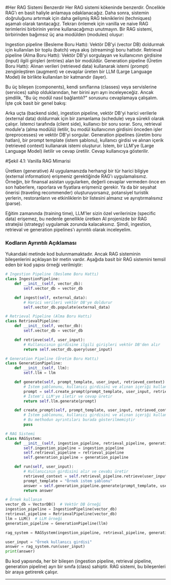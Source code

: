 #Her RAG Sistemi Benzerdir
Her RAG sistemi kökeninde benzerdir. Öncelikle RAG'ı en basit haliyle anlamaya odaklanacağız. Daha sonra, sistemin doğruluğunu artırmak için daha gelişmiş RAG tekniklerini (techniques) aşamalı olarak tanıtacağız. Tekrarı önlemek için vanilla ve naive RAG terimlerini birbirinin yerine kullanacağımızı unutmayın. Bir RAG sistemi, birbirinden bağımsız üç ana modülden (modules) oluşur:
 
Ingestion pipeline (Besleme Boru Hattı): Vektör DB'yi (vector DB) doldurmak için kullanılan bir toplu (batch) veya akış (streaming) boru hattıdır.
Retrieval pipeline (Alma Boru Hattı): Vektör DB'yi sorgulayan ve kullanıcının girdisine (input) ilgili girişleri (entries) alan bir modüldür.
Generation pipeline (Üretim Boru Hattı): Alınan verileri (retrieved data) kullanarak istemi (prompt) zenginleştiren (augment) ve cevaplar üreten bir LLM (Large Language Model) ile birlikte kullanılan bir katmandır (layer).

Bu üç bileşen (components), kendi sınıflarına (classes) veya servislerine (services) sahip olduklarından, her birini ayrı ayrı inceleyeceğiz. Ancak şimdilik, "Bu üç modül nasıl bağlantılı?" sorusunu cevaplamaya çalışalım. İşte çok basit bir genel bakış:
 
Arka uçta (backend side), ingestion pipeline, vektör DB'yi harici verilerle (external data) doldurmak için bir zamanlama (schedule) veya sürekli olarak çalışır.
İstemci tarafında (client side), kullanıcı bir soru sorar. Soru, retrieval module'a (alma modülü) iletilir, bu modül kullanıcının girdisini önceden işler (preprocesses) ve vektör DB'yi sorgular.
Generation pipelines (üretim boru hatları), bir prompt template (istem şablonu), kullanıcı girdisi ve alınan içerik (retrieved context) kullanarak istemi oluşturur. İstem, bir LLM'ye (Large Language Model) iletilir ve cevap üretilir. Cevap kullanıcıya gösterilir.

#Şekil 4.1: Vanilla RAG Mimarisi

Üretken (generative) AI uygulamanızda herhangi bir tür harici bilgiye (external information) erişmeniz gerektiğinde RAG'ı uygulamalısınız. Örneğin, bir finansal asistan uygularken, değerli cevaplar vermeden önce en son haberlere, raporlara ve fiyatlara erişmeniz gerekir. Ya da bir seyahat önerisi (traveling recommender) oluşturuyorsanız, potansiyel turistik yerlerin, restoranların ve etkinliklerin bir listesini almanız ve ayrıştırmalısınız (parse). 

Eğitim zamanında (training time), LLM'ler sizin özel verilerinize (specific data) erişemez, bu nedenle genellikle üretken AI projenizde bir RAG stratejisi (strategy) uygulamak zorunda kalacaksınız. Şimdi, ingestion, retrieval ve generation pipelines'ı ayrıntılı olarak inceleyelim.

### Kodların Ayrıntılı Açıklaması

Yukarıdaki metinde kod bulunmamaktadır. Ancak RAG sisteminin bileşenlerini açıklayan bir metin vardır. Aşağıda basit bir RAG sistemini temsil eden bir kod yapısı örneği verilmiştir:
```python
# Ingestion Pipeline (Besleme Boru Hattı)
class IngestionPipeline:
    def __init__(self, vector_db):
        self.vector_db = vector_db

    def ingest(self, external_data):
        # Harici verileri vektör DB'ye doldurur
        self.vector_db.populate(external_data)

# Retrieval Pipeline (Alma Boru Hattı)
class RetrievalPipeline:
    def __init__(self, vector_db):
        self.vector_db = vector_db

    def retrieve(self, user_input):
        # Kullanıcının girdisine ilgili girişleri vektör DB'den alır
        return self.vector_db.query(user_input)

# Generation Pipeline (Üretim Boru Hattı)
class GenerationPipeline:
    def __init__(self, llm):
        self.llm = llm

    def generate(self, prompt_template, user_input, retrieved_context):
        # İstem şablonunu, kullanıcı girdisini ve alınan içeriği kullanarak istemi oluşturur
        prompt = self.create_prompt(prompt_template, user_input, retrieved_context)
        # İstem'i LLM'ye iletir ve cevap üretir
        return self.llm.generate(prompt)

    def create_prompt(self, prompt_template, user_input, retrieved_context):
        # İstem şablonunu, kullanıcı girdisini ve alınan içeriği kullanarak istemi oluşturur
        # Bu methodun ayrıntıları burada gösterilmemiştir
        pass

# RAG Sistemi
class RAGSystem:
    def __init__(self, ingestion_pipeline, retrieval_pipeline, generation_pipeline):
        self.ingestion_pipeline = ingestion_pipeline
        self.retrieval_pipeline = retrieval_pipeline
        self.generation_pipeline = generation_pipeline

    def run(self, user_input):
        # Kullanıcının girdisini alır ve cevabı üretir
        retrieved_context = self.retrieval_pipeline.retrieve(user_input)
        prompt_template = "Örnek istem şablonu"
        answer = self.generation_pipeline.generate(prompt_template, user_input, retrieved_context)
        return answer

# Örnek kullanım
vector_db = VectorDB()  # Vektör DB örneği
ingestion_pipeline = IngestionPipeline(vector_db)
retrieval_pipeline = RetrievalPipeline(vector_db)
llm = LLM()  # LLM örneği
generation_pipeline = GenerationPipeline(llm)

rag_system = RAGSystem(ingestion_pipeline, retrieval_pipeline, generation_pipeline)

user_input = "Örnek kullanıcı girdisi"
answer = rag_system.run(user_input)
print(answer)
```
Bu kod yapısında, her bir bileşen (ingestion pipeline, retrieval pipeline, generation pipeline) ayrı bir sınıfa (class) sahiptir. RAG sistemi, bu bileşenleri bir araya getirerek çalışır.

---

